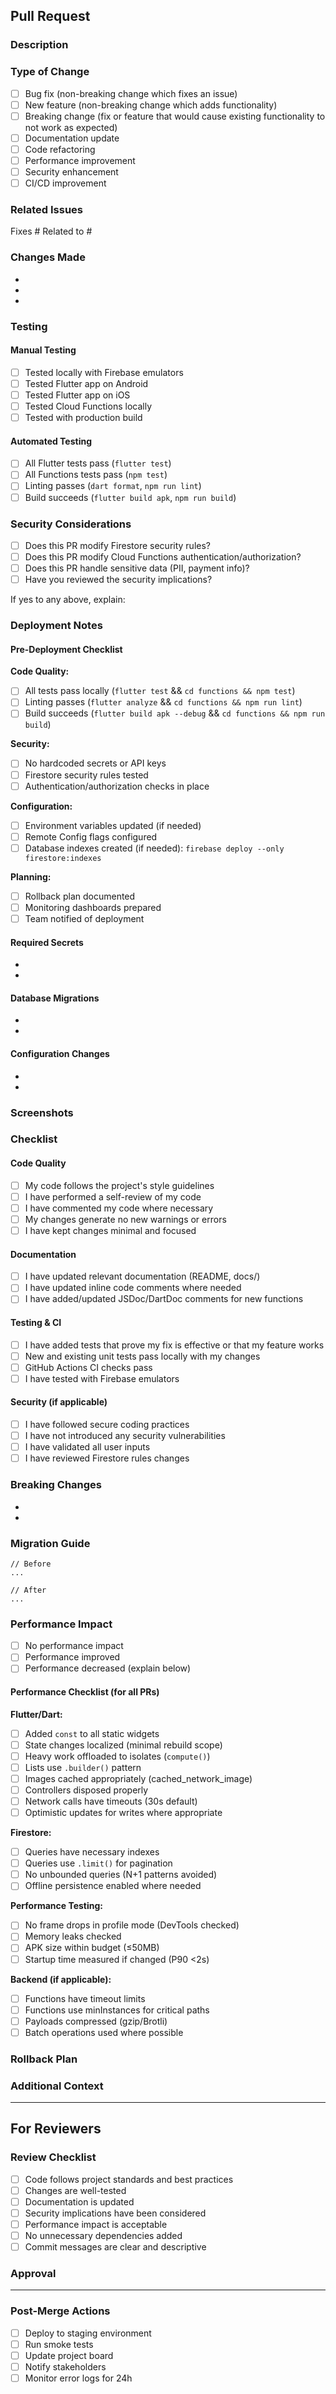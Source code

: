 ## Pull Request

### Description
<!-- Provide a brief description of the changes in this PR -->

### Type of Change
<!-- Mark the relevant option with an [x] -->

- [ ] Bug fix (non-breaking change which fixes an issue)
- [ ] New feature (non-breaking change which adds functionality)
- [ ] Breaking change (fix or feature that would cause existing functionality to not work as expected)
- [ ] Documentation update
- [ ] Code refactoring
- [ ] Performance improvement
- [ ] Security enhancement
- [ ] CI/CD improvement

### Related Issues
<!-- Link to related issues using #issue_number -->

Fixes #
Related to #

### Changes Made
<!-- Provide a detailed list of changes -->

- 
- 
- 

### Testing
<!-- Describe the testing you've performed -->

#### Manual Testing
- [ ] Tested locally with Firebase emulators
- [ ] Tested Flutter app on Android
- [ ] Tested Flutter app on iOS
- [ ] Tested Cloud Functions locally
- [ ] Tested with production build

#### Automated Testing
- [ ] All Flutter tests pass (`flutter test`)
- [ ] All Functions tests pass (`npm test`)
- [ ] Linting passes (`dart format`, `npm run lint`)
- [ ] Build succeeds (`flutter build apk`, `npm run build`)

### Security Considerations
<!-- Answer these questions for security-related changes -->

- [ ] Does this PR modify Firestore security rules?
- [ ] Does this PR modify Cloud Functions authentication/authorization?
- [ ] Does this PR handle sensitive data (PII, payment info)?
- [ ] Have you reviewed the security implications?

If yes to any above, explain:


### Deployment Notes
<!-- Any special instructions for deployment -->

#### Pre-Deployment Checklist
<!-- Complete before merging to main (staging) or creating version tag (production) -->

**Code Quality:**
- [ ] All tests pass locally (`flutter test` && `cd functions && npm test`)
- [ ] Linting passes (`flutter analyze` && `cd functions && npm run lint`)
- [ ] Build succeeds (`flutter build apk --debug` && `cd functions && npm run build`)

**Security:**
- [ ] No hardcoded secrets or API keys
- [ ] Firestore security rules tested
- [ ] Authentication/authorization checks in place

**Configuration:**
- [ ] Environment variables updated (if needed)
- [ ] Remote Config flags configured
- [ ] Database indexes created (if needed): `firebase deploy --only firestore:indexes`

**Planning:**
- [ ] Rollback plan documented
- [ ] Monitoring dashboards prepared
- [ ] Team notified of deployment

#### Required Secrets
<!-- List any new secrets that need to be configured -->

- 
- 

#### Database Migrations
<!-- List any database schema changes or migrations needed -->

- 
- 

#### Configuration Changes
<!-- List any configuration changes needed -->

- 
- 

### Screenshots
<!-- If applicable, add screenshots to help explain your changes -->

### Checklist
<!-- Mark completed items with an [x] -->

#### Code Quality
- [ ] My code follows the project's style guidelines
- [ ] I have performed a self-review of my code
- [ ] I have commented my code where necessary
- [ ] My changes generate no new warnings or errors
- [ ] I have kept changes minimal and focused

#### Documentation
- [ ] I have updated relevant documentation (README, docs/)
- [ ] I have updated inline code comments where needed
- [ ] I have added/updated JSDoc/DartDoc comments for new functions

#### Testing & CI
- [ ] I have added tests that prove my fix is effective or that my feature works
- [ ] New and existing unit tests pass locally with my changes
- [ ] GitHub Actions CI checks pass
- [ ] I have tested with Firebase emulators

#### Security (if applicable)
- [ ] I have followed secure coding practices
- [ ] I have not introduced any security vulnerabilities
- [ ] I have validated all user inputs
- [ ] I have reviewed Firestore rules changes

### Breaking Changes
<!-- If this PR includes breaking changes, list them here -->

- 
- 

### Migration Guide
<!-- If breaking changes exist, provide a migration guide -->

```
// Before
...

// After
...
```

### Performance Impact
<!-- Describe any performance implications -->

- [ ] No performance impact
- [ ] Performance improved
- [ ] Performance decreased (explain below)

#### Performance Checklist (for all PRs)
<!-- Mark completed items with an [x] -->

**Flutter/Dart:**
- [ ] Added `const` to all static widgets
- [ ] State changes localized (minimal rebuild scope)
- [ ] Heavy work offloaded to isolates (`compute()`)
- [ ] Lists use `.builder()` pattern
- [ ] Images cached appropriately (cached_network_image)
- [ ] Controllers disposed properly
- [ ] Network calls have timeouts (30s default)
- [ ] Optimistic updates for writes where appropriate

**Firestore:**
- [ ] Queries have necessary indexes
- [ ] Queries use `.limit()` for pagination
- [ ] No unbounded queries (N+1 patterns avoided)
- [ ] Offline persistence enabled where needed

**Performance Testing:**
- [ ] No frame drops in profile mode (DevTools checked)
- [ ] Memory leaks checked
- [ ] APK size within budget (≤50MB)
- [ ] Startup time measured if changed (P90 <2s)

**Backend (if applicable):**
- [ ] Functions have timeout limits
- [ ] Functions use minInstances for critical paths
- [ ] Payloads compressed (gzip/Brotli)
- [ ] Batch operations used where possible

### Rollback Plan
<!-- How can this change be rolled back if issues arise? -->


### Additional Context
<!-- Add any other context about the PR here -->


---

## For Reviewers

### Review Checklist
<!-- Reviewers should verify these items -->

- [ ] Code follows project standards and best practices
- [ ] Changes are well-tested
- [ ] Documentation is updated
- [ ] Security implications have been considered
- [ ] Performance impact is acceptable
- [ ] No unnecessary dependencies added
- [ ] Commit messages are clear and descriptive

### Approval
<!-- Add any notes for approval -->


---

### Post-Merge Actions
<!-- List any actions needed after merging -->

- [ ] Deploy to staging environment
- [ ] Run smoke tests
- [ ] Update project board
- [ ] Notify stakeholders
- [ ] Monitor error logs for 24h
